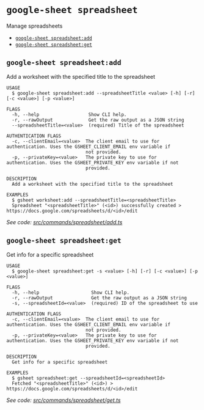 `google-sheet spreadsheet`
==========================

Manage spreadsheets

* [`google-sheet spreadsheet:add`](#google-sheet-spreadsheetadd)
* [`google-sheet spreadsheet:get`](#google-sheet-spreadsheetget)

## `google-sheet spreadsheet:add`

Add a worksheet with the specified title to the spreadsheet

```
USAGE
  $ google-sheet spreadsheet:add --spreadsheetTitle <value> [-h] [-r] [-c <value>] [-p <value>]

FLAGS
  -h, --help                  Show CLI help.
  -r, --rawOutput             Get the raw output as a JSON string
  --spreadsheetTitle=<value>  (required) Title of the spreadsheet

AUTHENTICATION FLAGS
  -c, --clientEmail=<value>  The client email to use for authentication. Uses the GSHEET_CLIENT_EMAIL env variable if
                             not provided.
  -p, --privateKey=<value>   The private key to use for authentication. Uses the GSHEET_PRIVATE_KEY env variable if not
                             provided.

DESCRIPTION
  Add a worksheet with the specified title to the spreadsheet

EXAMPLES
  $ gsheet worksheet:add --spreadsheetTitle=<spreadsheetTitle>
  Spreadsheet "<spreadsheetTitle>" (<id>) successfully created > https://docs.google.com/spreadsheets/d/<id>/edit
```

_See code: [src/commands/spreadsheet/add.ts](https://github.com/jroehl/google-sheet-cli/blob/master/src/commands/spreadsheet/add.ts)_

## `google-sheet spreadsheet:get`

Get info for a specific spreadsheet

```
USAGE
  $ google-sheet spreadsheet:get -s <value> [-h] [-r] [-c <value>] [-p <value>]

FLAGS
  -h, --help                   Show CLI help.
  -r, --rawOutput              Get the raw output as a JSON string
  -s, --spreadsheetId=<value>  (required) ID of the spreadsheet to use

AUTHENTICATION FLAGS
  -c, --clientEmail=<value>  The client email to use for authentication. Uses the GSHEET_CLIENT_EMAIL env variable if
                             not provided.
  -p, --privateKey=<value>   The private key to use for authentication. Uses the GSHEET_PRIVATE_KEY env variable if not
                             provided.

DESCRIPTION
  Get info for a specific spreadsheet

EXAMPLES
  $ gsheet spreadsheet:get --spreadsheetId=<spreadsheetId>
  Fetched "<spreadsheetTitle>" (<id>) > https://docs.google.com/spreadsheets/d/<id>/edit
```

_See code: [src/commands/spreadsheet/get.ts](https://github.com/jroehl/google-sheet-cli/blob/master/src/commands/spreadsheet/get.ts)_
